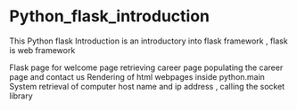 # Python_flask_introduction
This Python flask Introduction is an introductory into flask framework , flask is web framework 

Flask page for welcome page
retrieving career page
populating the career page and contact us
Rendering of html webpages inside python.main
System retrieval of computer host name and ip address , calling the socket library 
